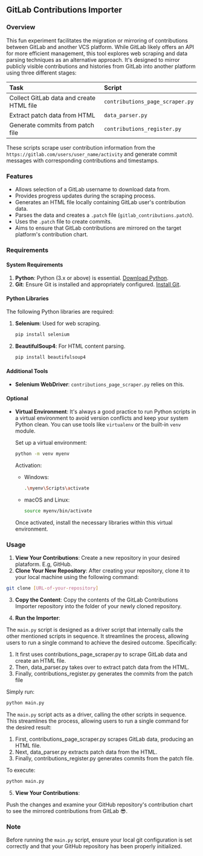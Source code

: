 ## GitLab Contributions Importer

### Overview

This fun experiment facilitates the migration or mirroring of contributions between GitLab and another VCS platform. While GitLab likely offers an API for more efficient management, this tool explores web scraping and data parsing techniques as an alternative approach. It's designed to mirror publicly visible contributions and histories from GitLab into another platform using three different stages:

| Task                                     | Script                          |
| :--------------------------------------- | :------------------------------ |
| Collect GitLab data and create HTML file | `contributions_page_scraper.py` |
| Extract patch data from HTML             | `data_parser.py`                |
| Generate commits from patch file         | `contributions_register.py`     |

These scripts scrape user contribution information from the `https://gitlab.com/users/user_name/activity` and generate commit messages with corresponding contributions and timestamps.

### Features

- Allows selection of a GitLab username to download data from.
- Provides progress updates during the scraping process.
- Generates an HTML file locally containing GitLab user's contribution data.
- Parses the data and creates a `.patch` file (`gitlab_contributions.patch`).
- Uses the `.patch` file to create commits.
- Aims to ensure that GitLab contributions are mirrored on the target platform's contribution chart.

### Requirements

#### System Requirements

1. **Python**: Python (3.x or above) is essential. [Download Python](https://www.python.org/downloads/).
2. **Git**: Ensure Git is installed and appropriately configured. [Install Git](https://git-scm.com/downloads).

#### Python Libraries

The following Python libraries are required:

1. **Selenium**: Used for web scraping.

   ```bash
   pip install selenium
   ```

2. **BeautifulSoup4**: For HTML content parsing.
   ```bash
   pip install beautifulsoup4
   ```

#### Additional Tools

- **Selenium WebDriver**: `contributions_page_scraper.py` relies on this.

#### Optional

- **Virtual Environment**: It's always a good practice to run Python scripts in a virtual environment to avoid version conflicts and keep your system Python clean. You can use tools like `virtualenv` or the built-in `venv` module.

  Set up a virtual environment:

  ```bash
  python -m venv myenv
  ```

  Activation:

  - Windows:

    ```bash
    .\myenv\Scripts\activate
    ```

  - macOS and Linux:
    ```bash
    source myenv/bin/activate
    ```

  Once activated, install the necessary libraries within this virtual environment.

### Usage

1. **View Your Contributions**:
   Create a new repository in your desired plataform. E.g, GitHub.
2. **Clone Your New Repository**:
   After creating your repository, clone it to your local machine using the following command:

```bash
git clone [URL-of-your-repository]

```

3. **Copy the Content**:
   Copy the contents of the GitLab Contributions Importer repository into the folder of your newly cloned repository.

4. **Run the Importer**:

The `main.py` script is designed as a driver script that internally calls the other mentioned scripts in sequence. It streamlines the process, allowing users to run a single command to achieve the desired outcome. Specifically:

1. It first uses contributions_page_scraper.py to scrape GitLab data and create an HTML file.
1. Then, data_parser.py takes over to extract patch data from the HTML.
1. Finally, contributions_register.py generates the commits from the patch file

Simply run:

```bash
python main.py
```

The `main.py` script acts as a driver, calling the other scripts in sequence. This streamlines the process, allowing users to run a single command for the desired result:

1. First, contributions_page_scraper.py scrapes GitLab data, producing an HTML file.
2. Next, data_parser.py extracts patch data from the HTML.
3. Finally, contributions_register.py generates commits from the patch file.

To execute:

```python
python main.py
```

5. **View Your Contributions**:

Push the changes and examine your GitHub repository's contribution chart to see the mirrored contributions from GitLab 😎.

### Note

Before running the `main.py` script, ensure your local git configuration is set correctly and that your GitHub repository has been properly initialized.
